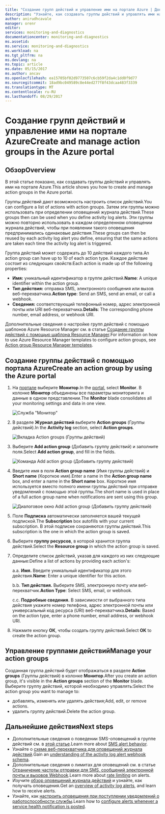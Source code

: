 ```yaml
---
title: "Создание групп действий и управление ими на портале Azure | Документация Майкрософт"
description: "Узнайте, как создавать группы действий и управлять ими на портале Azure."
author: anirudhcavale
manager: orenr
editor: 
services: monitoring-and-diagnostics
documentationcenter: monitoring-and-diagnostics
ms.assetid: 
ms.service: monitoring-and-diagnostics
ms.workload: na
ms.tgt_pltfrm: na
ms.devlang: na
ms.topic: article
ms.date: 05/15/2017
ms.author: ancav
ms.openlocfilehash: ea15705bf02d9773507c6cb59f2da4c1dd0f9d77
ms.sourcegitcommit: 18ad9bc049589c8e44ed277f8f43dcaa483f3339
ms.translationtype: MT
ms.contentlocale: ru-RU
ms.lasthandoff: 08/29/2017
---
```

# <a name="create-and-manage-action-groups-in-the-azure-portal"></a><span data-ttu-id="01532-103">Создание групп действий и управление ими на портале Azure</span><span class="sxs-lookup"><span data-stu-id="01532-103">Create and manage action groups in the Azure portal</span></span>
## <a name="overview"></a><span data-ttu-id="01532-104">Обзор</span><span class="sxs-lookup"><span data-stu-id="01532-104">Overview</span></span> ##
<span data-ttu-id="01532-105">В этой статье показано, как создавать группы действий и управлять ими на портале Azure.</span><span class="sxs-lookup"><span data-stu-id="01532-105">This article shows you how to create and manage action groups in the Azure portal.</span></span>

<span data-ttu-id="01532-106">Группы действий дают возможность настроить список действий.</span><span class="sxs-lookup"><span data-stu-id="01532-106">You can configure a list of actions with action groups.</span></span> <span data-ttu-id="01532-107">Затем эти группы можно использовать при определении оповещений журнала действий.</span><span class="sxs-lookup"><span data-stu-id="01532-107">These groups then can be used when you define activity log alerts.</span></span> <span data-ttu-id="01532-108">Эти группы можно повторно использовать в каждом определенном оповещении журнала действий, чтобы при появлении такого оповещения предпринимались одинаковые действия.</span><span class="sxs-lookup"><span data-stu-id="01532-108">These groups can then be reused by each activity log alert you define, ensuring that the same actions are taken each time the activity log alert is triggered.</span></span>

<span data-ttu-id="01532-109">Группа действий может содержать до 10 действий каждого типа.</span><span class="sxs-lookup"><span data-stu-id="01532-109">An action group can have up to 10 of each action type.</span></span> <span data-ttu-id="01532-110">Каждое действие состоит из следующих свойств:</span><span class="sxs-lookup"><span data-stu-id="01532-110">Each action is made up of the following properties:</span></span>

* <span data-ttu-id="01532-111">**Имя:** уникальный идентификатор в группе действий.</span><span class="sxs-lookup"><span data-stu-id="01532-111">**Name**: A unique identifier within the action group.</span></span>  
* <span data-ttu-id="01532-112">**Тип действия:** отправка SMS, электронного сообщения или вызов веб-перехватчика.</span><span class="sxs-lookup"><span data-stu-id="01532-112">**Action type**: Send an SMS, send an email, or call a webhook.</span></span>  
* <span data-ttu-id="01532-113">**Сведения:** соответствующий телефонный номер, адрес электронной почты или URI веб-перехватчика.</span><span class="sxs-lookup"><span data-stu-id="01532-113">**Details**: The corresponding phone number, email address, or webhook URI.</span></span>

<span data-ttu-id="01532-114">Дополнительные сведения о настройке групп действий с помощью шаблонов Azure Resource Manager см. в статье [Создание группы действий с помощью шаблона Resource Manager](monitoring-create-action-group-with-resource-manager-template.md).</span><span class="sxs-lookup"><span data-stu-id="01532-114">For information on how to use Azure Resource Manager templates to configure action groups, see [Action group Resource Manager templates](monitoring-create-action-group-with-resource-manager-template.md).</span></span>

## <a name="create-an-action-group-by-using-the-azure-portal"></a><span data-ttu-id="01532-115">Создание группы действий с помощью портала Azure</span><span class="sxs-lookup"><span data-stu-id="01532-115">Create an action group by using the Azure portal</span></span> ##
1. <span data-ttu-id="01532-116">На [портале](https://portal.azure.com) выберите **Монитор**.</span><span class="sxs-lookup"><span data-stu-id="01532-116">In the [portal](https://portal.azure.com), select **Monitor**.</span></span> <span data-ttu-id="01532-117">В колонке **Монитор** объединены все параметры мониторинга и данные в одном представлении.</span><span class="sxs-lookup"><span data-stu-id="01532-117">The **Monitor** blade consolidates all your monitoring settings and data in one view.</span></span>

    ![Служба "Монитор"](./media/monitoring-action-groups/home-monitor.png)
2. <span data-ttu-id="01532-119">В разделе **Журнал действий** выберите **Action groups** (Группы действий).</span><span class="sxs-lookup"><span data-stu-id="01532-119">In the **Activity log** section, select **Action groups**.</span></span>

    ![Вкладка Action groups (Группы действий)](./media/monitoring-action-groups/action-groups-blade.png)
3. <span data-ttu-id="01532-121">Выберите **Add action group** (Добавить группу действий) и заполните поля.</span><span class="sxs-lookup"><span data-stu-id="01532-121">Select **Add action group**, and fill in the fields.</span></span>

    ![Команда Add action group (Добавить группу действий)](./media/monitoring-action-groups/add-action-group.png)
4. <span data-ttu-id="01532-123">Введите имя в поля **Action group name** (Имя группы действий) и **Short name** (Короткое имя).</span><span class="sxs-lookup"><span data-stu-id="01532-123">Enter a name in the **Action group name** box, and enter a name in the **Short name** box.</span></span> <span data-ttu-id="01532-124">Короткое имя используется вместо полного имени группы действий при отправке уведомлений с помощью этой группы.</span><span class="sxs-lookup"><span data-stu-id="01532-124">The short name is used in place of a full action group name when notifications are sent using this group.</span></span>

      ![Диалоговое окно Add action group (Добавить группу действий)](./media/monitoring-action-groups/action-group-define.png)

5. <span data-ttu-id="01532-126">Поле **Подписка** автоматически заполняется вашей текущей подпиской.</span><span class="sxs-lookup"><span data-stu-id="01532-126">The **Subscription** box autofills with your current subscription.</span></span> <span data-ttu-id="01532-127">В этой подписке сохраняются группы действий.</span><span class="sxs-lookup"><span data-stu-id="01532-127">This subscription is the one in which the action group is saved.</span></span>

6. <span data-ttu-id="01532-128">Выберите **группу ресурсов**, в которой хранится группа действий.</span><span class="sxs-lookup"><span data-stu-id="01532-128">Select the **Resource group** in which the action group is saved.</span></span>

7. <span data-ttu-id="01532-129">Определите список действий, указав для каждого из них следующие данные:</span><span class="sxs-lookup"><span data-stu-id="01532-129">Define a list of actions by providing each action's:</span></span>

    <span data-ttu-id="01532-130">а.</span><span class="sxs-lookup"><span data-stu-id="01532-130">a.</span></span> <span data-ttu-id="01532-131">**Имя.** Введите уникальный идентификатор для этого действия.</span><span class="sxs-lookup"><span data-stu-id="01532-131">**Name**: Enter a unique identifier for this action.</span></span>

    <span data-ttu-id="01532-132">b.</span><span class="sxs-lookup"><span data-stu-id="01532-132">b.</span></span> <span data-ttu-id="01532-133">**Тип действия.** Выберите SMS, электронную почту или веб-перехватчик.</span><span class="sxs-lookup"><span data-stu-id="01532-133">**Action Type**: Select SMS, email, or webhook.</span></span>

    <span data-ttu-id="01532-134">c.</span><span class="sxs-lookup"><span data-stu-id="01532-134">c.</span></span> <span data-ttu-id="01532-135">**Подробные сведения.** В зависимости от выбранного типа действия укажите номер телефона, адрес электронной почты или универсальный код ресурса (URI) веб-перехватчика.</span><span class="sxs-lookup"><span data-stu-id="01532-135">**Details**: Based on the action type, enter a phone number, email address, or webhook URI.</span></span>

8. <span data-ttu-id="01532-136">Нажмите кнопку **ОК**, чтобы создать группу действий.</span><span class="sxs-lookup"><span data-stu-id="01532-136">Select **OK** to create the action group.</span></span>

## <a name="manage-your-action-groups"></a><span data-ttu-id="01532-137">Управление группами действий</span><span class="sxs-lookup"><span data-stu-id="01532-137">Manage your action groups</span></span> ##
<span data-ttu-id="01532-138">Созданная группа действий будет отображаться в разделе **Action groups** (Группы действий) в колонке **Монитор**.</span><span class="sxs-lookup"><span data-stu-id="01532-138">After you create an action group, it's visible in the **Action groups** section of the **Monitor** blade.</span></span> <span data-ttu-id="01532-139">Выберите группу действий, которой необходимо управлять:</span><span class="sxs-lookup"><span data-stu-id="01532-139">Select the action group you want to manage to:</span></span>

* <span data-ttu-id="01532-140">добавлять, изменять или удалять действия;</span><span class="sxs-lookup"><span data-stu-id="01532-140">Add, edit, or remove actions.</span></span>
* <span data-ttu-id="01532-141">удалить группу действий.</span><span class="sxs-lookup"><span data-stu-id="01532-141">Delete the action group.</span></span>

## <a name="next-steps"></a><span data-ttu-id="01532-142">Дальнейшие действия</span><span class="sxs-lookup"><span data-stu-id="01532-142">Next steps</span></span> ##
* <span data-ttu-id="01532-143">Дополнительные сведения о поведении SMS-оповещений в группе действий см. в [этой статье](monitoring-sms-alert-behavior.md).</span><span class="sxs-lookup"><span data-stu-id="01532-143">Learn more about [SMS alert behavior](monitoring-sms-alert-behavior.md).</span></span>  
* <span data-ttu-id="01532-144">Узнайте о [схеме веб-перехватчика для оповещений журнала действий](monitoring-activity-log-alerts-webhook.md).</span><span class="sxs-lookup"><span data-stu-id="01532-144">Gain an [understanding of the activity log alert webhook schema](monitoring-activity-log-alerts-webhook.md).</span></span>  
* <span data-ttu-id="01532-145">Дополнительные сведения о лимитах для оповещений см. в статье [Ограничение частоты отправки для SMS, сообщений электронной почты и вызовов Webhook](monitoring-alerts-rate-limiting.md).</span><span class="sxs-lookup"><span data-stu-id="01532-145">Learn more about [rate limiting](monitoring-alerts-rate-limiting.md) on alerts.</span></span> 
* <span data-ttu-id="01532-146">Изучите [обзор оповещений журнала действий](monitoring-overview-alerts.md) и узнайте, как получать оповещения.</span><span class="sxs-lookup"><span data-stu-id="01532-146">Get an [overview of activity log alerts](monitoring-overview-alerts.md), and learn how to receive alerts.</span></span>  
* <span data-ttu-id="01532-147">Узнайте, как [настроить оповещения при поступлении уведомлений о работоспособности службы](monitoring-activity-log-alerts-on-service-notifications.md).</span><span class="sxs-lookup"><span data-stu-id="01532-147">Learn how to [configure alerts whenever a service health notification is posted](monitoring-activity-log-alerts-on-service-notifications.md).</span></span>
